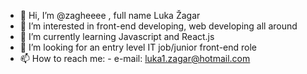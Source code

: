 - 👋 Hi, I’m @zagheeee , full name Luka Žagar
- 👀 I’m interested in front-end developing, web developing all around
- 🌱 I’m currently learning Javascript and React.js
- 💞️ I’m looking for an entry level IT job/junior front-end role
- 📫 How to reach me: - e-mail: luka1.zagar@hotmail.com

<!---
zagheeee/zagheeee is a ✨ special ✨ repository because its `README.md` (this file) appears on your GitHub profile.
You can click the Preview link to take a look at your changes.
--->
